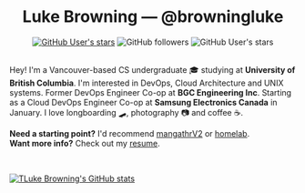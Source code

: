 <div align="center">
  <h1> Luke Browning — @browningluke </h1>
  <a href="https://www.linkedin.com/in/browningluke"><img alt="GitHub User's stars" src="https://img.shields.io/badge/LinkedIn-0077B5?style=flat&logo=linkedin&logoColor=white"></a>
  <img alt="GitHub followers" src="https://img.shields.io/github/followers/browningluke?label=Follow&style=social">
  <img alt="GitHub User's stars" src="https://img.shields.io/github/stars/browningluke?style=social">
</div>
<br>

Hey! I'm a Vancouver-based CS undergraduate 🎓 studying at **University of British Columbia**. I'm interested in DevOps, Cloud Architecture and UNIX systems. Former DevOps Engineer Co-op at **BGC Engineering Inc**. Starting as a Cloud DevOps Engineer Co-op at **Samsung Electronics Canada** in January. I love longboarding 🛹, photography 📷 and coffee ☕.


**Need a starting point?** I'd recommend [mangathrV2](https://github.com/browningluke/mangathrV2) or [homelab](https://github.com/browningluke/homelab). \
**Want more info?** Check out my [resume](https://resume.browningluke.dev).

<br>

[![TLuke Browning's GitHub stats](https://github-readme-stats.vercel.app/api?username=browningluke&count_private=true&theme=radical)](https://github.com/anuraghazra/github-readme-stats)
